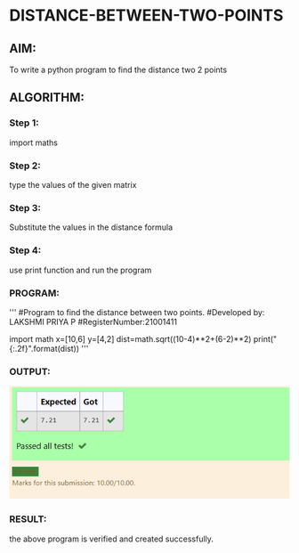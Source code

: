 # DISTANCE-BETWEEN-TWO-POINTS

## AIM:
To write a python program to find the distance two 2 points
## ALGORITHM:
### Step 1:
import maths
### Step 2:
type the values of the given matrix
### Step 3: 
Substitute the values in the distance formula 
### Step 4:
use print function and run the program

### PROGRAM:
'''
#Program to find the distance between two points.
#Developed by: LAKSHMI PRIYA P
#RegisterNumber:21001411

import math
x=[10,6]
y=[4,2]
dist=math.sqrt((10-4)**2+(6-2)**2)
print("{:.2f}".format(dist))
'''
  
### OUTPUT:
![output](./distance.PNG)

### RESULT:
the above program is verified and created  successfully. 
